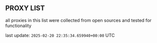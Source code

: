 ## PROXY LIST

all proxies in this list were collected from open sources and tested for functionality

last update: `2025-02-20 22:35:34.659940+00:00` UTC